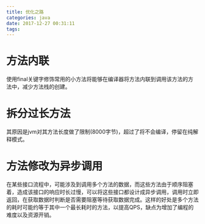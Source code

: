 ```yaml
---
title: 优化之路
categories: java
date: 2017-12-27 00:31:11
tags:
---
```



# 方法内联
使用final关键字修饰常用的小方法将能够在编译器将方法内联到调用该方法的方法中，减少方法栈的创建。


# 拆分过长方法
其原因是jvm对其方法长度做了限制(8000字节)，超过了将不会编译，停留在纯解释模式。 


# 方法修改为异步调用
在某些接口流程中，可能涉及到调用多个方法的数据，而这些方法由于顺序阻塞着，造成该接口的响应时长过慢，可以将这些接口都设计成异步调用，调用时立即返回，在获取数据时判断是否需要阻塞等待获取数据完成。这样的好处是多个方法的耗时可能约等于其中一个最长耗时的方法，以提高QPS，缺点为增加了编程的难度以及资源开销。





